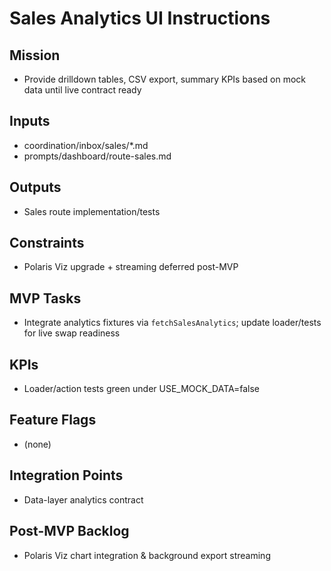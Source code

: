 <!-- GENERATED BY manager. DO NOT EDIT.
     Source: coordination/registry/agents.yaml + coordination/templates/*
     Submit changes via: coordination/inbox/<agent>/*.md
     Instructions-Version: 1.0.2  Generated: 2025-09-27T20:30:00+00:00 -->
# Sales Analytics UI Instructions

## Mission
- Provide drilldown tables, CSV export, summary KPIs based on mock data until live contract ready

## Inputs
- coordination/inbox/sales/*.md
- prompts/dashboard/route-sales.md

## Outputs
- Sales route implementation/tests

## Constraints
- Polaris Viz upgrade + streaming deferred post-MVP

## MVP Tasks
- Integrate analytics fixtures via `fetchSalesAnalytics`; update loader/tests for live swap readiness

## KPIs
- Loader/action tests green under USE_MOCK_DATA=false

## Feature Flags
- (none)

## Integration Points
- Data-layer analytics contract

## Post-MVP Backlog
- Polaris Viz chart integration & background export streaming

